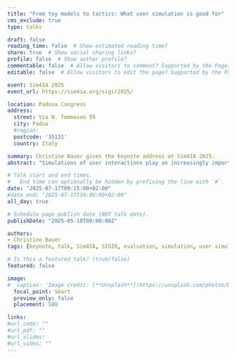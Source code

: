 ```yaml
---
title: "From toy models to tactics: What user simulation is good for"
cms_exclude: true
type: talks

draft: false
reading_time: false  # Show estimated reading time?
share: true  # Show social sharing links?
profile: false  # Show author profile?
commentable: false  # Allow visitors to comment? Supported by the Page, Post, and Docs content types.
editable: false  # Allow visitors to edit the page? Supported by the Page, Post, and Docs content types.

event: Sim4IA 2025
event_url: https://sim4ia.org/sigir2025/

location: Padova Congress
address:
  street: Via N. Tommaseo 59
  city: Padua
  #region: 
  postcode: '35131'
  country: Italy

summary: Christine Bauer gives the keynote address at Sim4IA 2025.
abstract: "Simulations of user interactions play an increasingly important role in information access research. While creating realistic user models that closely mimic real user behavior remains a complex and often elusive goal, simulations with simplified user models can still offer valuable insights. In this talk, I argue that the purpose of user simulations is not always to perfectly replicate real users, but to help us reason about system behavior under varied, often extreme conditions. Simulations allow us to explore questions that user studies or logs alone cannot answer—such as probing the interplay between system components or studying potential long-term effects. At the same time, simulation is not a shortcut—it requires thoughtful consideration of assumptions, objectives, and what level of realism is necessary. I will discuss how toy models can be used to lead to tactical insights, what we lose (and gain) in abstraction, and how simulations can support the design of information access systems that are not just optimized for a narrow set of use cases, but are robust across a range of possible user behaviors."

# Talk start and end times.
#   End time can optionally be hidden by prefixing the line with `#`.
date: "2025-07-17T09:15:00+02:00"
#date_end: "2025-07-17T10:00:00+02:00"
all_day: true

# Schedule page publish date (NOT talk date).
publishDate: "2025-05-18T00:00:00Z"

authors:
- Christine Bauer
tags: [keynote, talk, Sim4IA, SIGIR, evaluation, simulation, user simulation]

# Is this a featured talk? (true/false)
featured: false

image:
#  caption: 'Image credit: [**Unsplash**](https://unsplash.com/photos/bzdhc5b3Bxs)'
  focal_point: Smart
  preview_only: false
  placement: 500

links:
#url_code: ""
#url_pdf: ""
#url_slides: 
#url_video: ""
---
```

